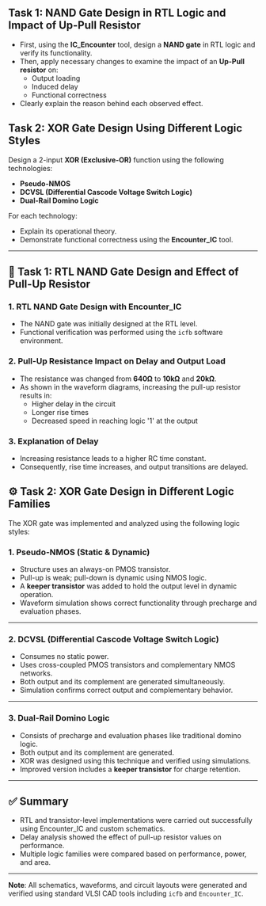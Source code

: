 ## Task 1: NAND Gate Design in RTL Logic and Impact of Up-Pull Resistor

- First, using the **IC_Encounter** tool, design a **NAND gate** in RTL logic and verify its functionality.
- Then, apply necessary changes to examine the impact of an **Up-Pull resistor** on:
  - Output loading
  - Induced delay
  - Functional correctness
- Clearly explain the reason behind each observed effect.

## Task 2: XOR Gate Design Using Different Logic Styles

Design a 2-input **XOR (Exclusive-OR)** function using the following technologies:

- **Pseudo-NMOS**
- **DCVSL (Differential Cascode Voltage Switch Logic)**
- **Dual-Rail Domino Logic**

For each technology:

- Explain its operational theory.
- Demonstrate functional correctness using the **Encounter_IC** tool.

---

## 🧪 Task 1: RTL NAND Gate Design and Effect of Pull-Up Resistor

### 1. RTL NAND Gate Design with Encounter_IC

- The NAND gate was initially designed at the RTL level.
- Functional verification was performed using the `icfb` software environment.

### 2. Pull-Up Resistance Impact on Delay and Output Load

- The resistance was changed from **640Ω** to **10kΩ** and **20kΩ**.
- As shown in the waveform diagrams, increasing the pull-up resistor results in:
  - Higher delay in the circuit
  - Longer rise times
  - Decreased speed in reaching logic '1' at the output
  
### 3. Explanation of Delay

- Increasing resistance leads to a higher RC time constant.
- Consequently, rise time increases, and output transitions are delayed.

## ⚙️ Task 2: XOR Gate Design in Different Logic Families

The XOR gate was implemented and analyzed using the following logic styles:

### 1. Pseudo-NMOS (Static & Dynamic)

- Structure uses an always-on PMOS transistor.
- Pull-up is weak; pull-down is dynamic using NMOS logic.
- A **keeper transistor** was added to hold the output level in dynamic operation.
- Waveform simulation shows correct functionality through precharge and evaluation phases.

---

### 2. DCVSL (Differential Cascode Voltage Switch Logic)

- Consumes no static power.
- Uses cross-coupled PMOS transistors and complementary NMOS networks.
- Both output and its complement are generated simultaneously.
- Simulation confirms correct output and complementary behavior.
---

### 3. Dual-Rail Domino Logic

- Consists of precharge and evaluation phases like traditional domino logic.
- Both output and its complement are generated.
- XOR was designed using this technique and verified using simulations.
- Improved version includes a **keeper transistor** for charge retention.

---

## ✅ Summary

- RTL and transistor-level implementations were carried out successfully using Encounter_IC and custom schematics.
- Delay analysis showed the effect of pull-up resistor values on performance.
- Multiple logic families were compared based on performance, power, and area.

---

**Note**: All schematics, waveforms, and circuit layouts were generated and verified using standard VLSI CAD tools including `icfb` and `Encounter_IC`.

